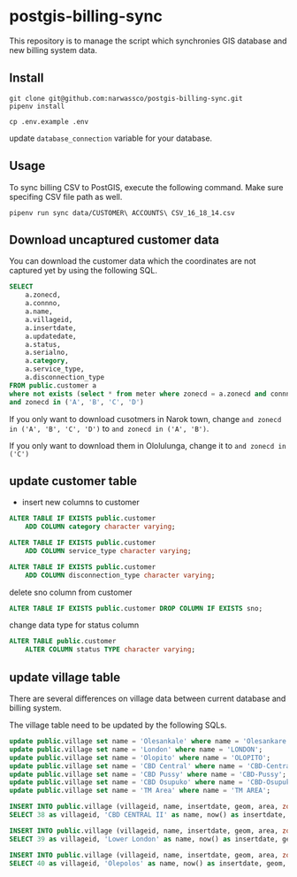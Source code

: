 # postgis-billing-sync
This repository is to manage the script which synchronies GIS database and new billing system data.

## Install

```shell
git clone git@github.com:narwassco/postgis-billing-sync.git
pipenv install
```

```shell
cp .env.example .env
```

update `database_connection` variable for your database.

## Usage

To sync billing CSV to PostGIS, execute the following command. Make sure specifing CSV file path as well.

```shell
pipenv run sync data/CUSTOMER\ ACCOUNTS\ CSV_16_18_14.csv
```

## Download uncaptured customer data

You can download the customer data which the coordinates are not captured yet by using the following SQL.

```sql
SELECT
    a.zonecd, 
    a.connno, 
    a.name, 
    a.villageid, 
    a.insertdate, 
    a.updatedate, 
    a.status, 
    a.serialno, 
    a.category, 
    a.service_type, 
    a.disconnection_type
FROM public.customer a
where not exists (select * from meter where zonecd = a.zonecd and connno = a.connno)
and zonecd in ('A', 'B', 'C', 'D')
```

If you only want to download cusotmers in Narok town, change `and zonecd in ('A', 'B', 'C', 'D')` to `and zonecd in ('A', 'B')`.

If you only want to download them in Ololulunga, change it to `and zonecd in ('C')`

## update customer table

- insert new columns to customer

```sql
ALTER TABLE IF EXISTS public.customer
    ADD COLUMN category character varying;

ALTER TABLE IF EXISTS public.customer
    ADD COLUMN service_type character varying;

ALTER TABLE IF EXISTS public.customer
    ADD COLUMN disconnection_type character varying;
```

delete sno column from customer

```sql
ALTER TABLE IF EXISTS public.customer DROP COLUMN IF EXISTS sno;
```

change data type for status column

```sql
ALTER TABLE public.customer
    ALTER COLUMN status TYPE character varying;
```

## update village table

There are several differences on village data between current database and billing system.

The village table need to be updated by the following SQLs.

```sql
update public.village set name = 'Olesankale' where name = 'Olesankare';
update public.village set name = 'London' where name = 'LONDON';
update public.village set name = 'Olopito' where name = 'OLOPITO';
update public.village set name = 'CBD Central' where name = 'CBD-Central';
update public.village set name = 'CBD Pussy' where name = 'CBD-Pussy';
update public.village set name = 'CBD Osupuko' where name = 'CBD-Osupuko';
update public.village set name = 'TM Area' where name = 'TM AREA';

INSERT INTO public.village (villageid, name, insertdate, geom, area, zone)
SELECT 38 as villageid, 'CBD CENTRAL II' as name, now() as insertdate, geom, area, zone from public.village where name = 'CBD Central'

INSERT INTO public.village (villageid, name, insertdate, geom, area, zone)
SELECT 39 as villageid, 'Lower London' as name, now() as insertdate, geom, area, zone from public.village where name = 'London'

INSERT INTO public.village (villageid, name, insertdate, geom, area, zone)
SELECT 40 as villageid, 'Olepolos' as name, now() as insertdate, geom, area, zone from public.village where name = 'Ololulunga Town'
```
